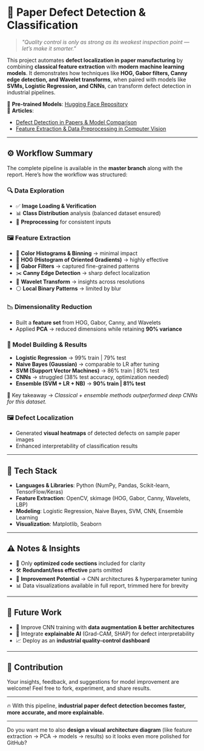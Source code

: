 # 🧾 Paper Defect Detection & Classification

> *"Quality control is only as strong as its weakest inspection point — let’s make it smarter."*

This project automates **defect localization in paper manufacturing** by combining **classical feature extraction** with **modern machine learning models**. It demonstrates how techniques like **HOG, Gabor filters, Canny edge detection, and Wavelet transforms**, when paired with models like **SVMs, Logistic Regression, and CNNs**, can transform defect detection in industrial pipelines.

🔗 **Pre-trained Models**: [Hugging Face Repository](https://huggingface.co/AbdullahImran/Paper-Defect-Detection)
<br/>
📝 **Articles**:

* [Defect Detection in Papers & Model Comparison](https://medium.com/@abdullahimranarshad/defect-detection-in-papers-model-comparison-a0a44a4bafa6)
* [Feature Extraction & Data Preprocessing in Computer Vision](https://medium.com/@abdullahimranarshad/feature-extraction-and-data-preprocessing-in-computer-vision-53066a812a96)

---

## ⚙️ Workflow Summary

The complete pipeline is available in the **master branch** along with the report.
Here’s how the workflow was structured:

### 🔍 Data Exploration

* ✅ **Image Loading & Verification**
* 📊 **Class Distribution** analysis (balanced dataset ensured)
* 🧹 **Preprocessing** for consistent inputs

### 🖼️ Feature Extraction

* 🎨 **Color Histograms & Binning** → minimal impact
* 🧭 **HOG (Histogram of Oriented Gradients)** → highly effective
* 🌌 **Gabor Filters** → captured fine-grained patterns
* ✂️ **Canny Edge Detection** → sharp defect localization
* 🌊 **Wavelet Transform** → insights across resolutions
* ⚪ **Local Binary Patterns** → limited by blur

### 📉 Dimensionality Reduction

* Built a **feature set** from HOG, Gabor, Canny, and Wavelets
* Applied **PCA** → reduced dimensions while retaining **90% variance**

### 🤖 Model Building & Results

* **Logistic Regression** → 99% train | 79% test
* **Naive Bayes (Gaussian)** → comparable to LR after tuning
* **SVM (Support Vector Machines)** → 86% train | 80% test
* **CNNs** → struggled (38% test accuracy, optimization needed)
* **Ensemble (SVM + LR + NB)** → **90% train | 81% test**

📌 Key takeaway → *Classical + ensemble methods outperformed deep CNNs for this dataset.*

### 🖼️ Defect Localization

* Generated **visual heatmaps** of detected defects on sample paper images
* Enhanced interpretability of classification results

---

## 🧰 Tech Stack

* **Languages & Libraries**: Python (NumPy, Pandas, Scikit-learn, TensorFlow/Keras)
* **Feature Extraction**: OpenCV, skimage (HOG, Gabor, Canny, Wavelets, LBP)
* **Modeling**: Logistic Regression, Naive Bayes, SVM, CNN, Ensemble Learning
* **Visualization**: Matplotlib, Seaborn

---

## ⚠️ Notes & Insights

* 🚫 Only **optimized code sections** included for clarity
* 🛠️ **Redundant/less effective** parts omitted
* 🔮 **Improvement Potential** → CNN architectures & hyperparameter tuning
* 📊 Data visualizations available in full report, trimmed here for brevity

---

## 🎯 Future Work

* 🔧 Improve CNN training with **data augmentation & better architectures**
* 🧠 Integrate **explainable AI** (Grad-CAM, SHAP) for defect interpretability
* 📈 Deploy as an **industrial quality-control dashboard**

---

## 🤝 Contribution

Your insights, feedback, and suggestions for model improvement are welcome!
Feel free to fork, experiment, and share results.

---

🔥 With this pipeline, **industrial paper defect detection becomes faster, more accurate, and more explainable.**

---

Do you want me to also **design a visual architecture diagram** (like feature extraction → PCA → models → results) so it looks even more polished for GitHub?
